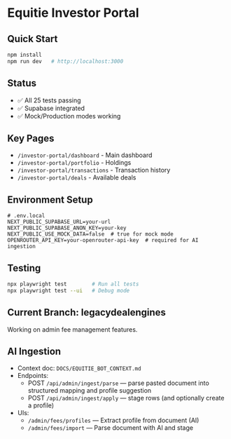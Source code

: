 # Equitie Investor Portal

## Quick Start

```bash
npm install
npm run dev   # http://localhost:3000
```

## Status

- ✅ All 25 tests passing
- ✅ Supabase integrated
- ✅ Mock/Production modes working

## Key Pages

- `/investor-portal/dashboard` - Main dashboard
- `/investor-portal/portfolio` - Holdings
- `/investor-portal/transactions` - Transaction history
- `/investor-portal/deals` - Available deals

## Environment Setup

```env
# .env.local
NEXT_PUBLIC_SUPABASE_URL=your-url
NEXT_PUBLIC_SUPABASE_ANON_KEY=your-key
NEXT_PUBLIC_USE_MOCK_DATA=false  # true for mock mode
OPENROUTER_API_KEY=your-openrouter-api-key  # required for AI ingestion
```

## Testing

```bash
npx playwright test        # Run all tests
npx playwright test --ui   # Debug mode
```

## Current Branch: legacydealengines

Working on admin fee management features.

## AI Ingestion

- Context doc: `DOCS/EQUITIE_BOT_CONTEXT.md`
- Endpoints:
  - POST `/api/admin/ingest/parse` — parse pasted document into structured mapping and profile suggestion
  - POST `/api/admin/ingest/apply` — stage rows (and optionally create a profile)
- UIs:
  - `/admin/fees/profiles` — Extract profile from document (AI)
  - `/admin/fees/import` — Parse document with AI and stage
